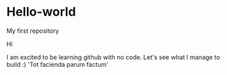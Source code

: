 # Hello-world
My first repository


Hi 

I am excited to be learning github with no code. Let's see what I manage to build :) 
'Tot facienda parum factum'
